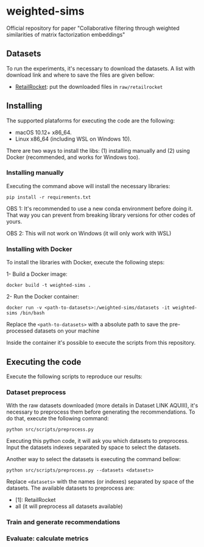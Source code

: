 # weighted-sims

Official repository for paper "Collaborative filtering through weighted similarities of matrix factorization embeddings"

## Datasets

To run the experiments, it's necessary to download the datasets. A list with download link and where to save the files are given bellow:

- [RetailRocket](https://www.kaggle.com/datasets/retailrocket/ecommerce-dataset): put the downloaded files in `raw/retailrocket`

## Installing

The supported plataforms for executing the code are the following:

- macOS 10.12+ x86_64.
- Linux x86_64 (including WSL on Windows 10).

There are two ways to install the libs: (1) installing manually and (2) using Docker (recommended, and works for Windows too).

### Installing manually

Executing the command above will install the necessary libraries:

```
pip install -r requirements.txt
```

OBS 1: It's recommended to use a new conda environment before doing it. That way you can prevent from breaking library versions for other codes of yours.

OBS 2: This will not work on Windows (it will only work with WSL)

### Installing with Docker

To install the libraries with Docker, execute the following steps:

1- Build a Docker image:

```
docker build -t weighted-sims .
```

2- Run the Docker container:

```
docker run -v <path-to-datasets>:/weighted-sims/datasets -it weighted-sims /bin/bash
```

Replace the `<path-to-datasets>` with a absolute path to save the pre-processed datasets on your machine

Inside the container it's possible to execute the scripts from this repository.

## Executing the code

Execute the following scripts to reproduce our results:

### Dataset preprocess

With the raw datasets downloaded (more details in Dataset LINK AQUIII), it's necessary to preprocess them before generating the recommendations.
To do that, execute the following command:

```
python src/scripts/preprocess.py
```

Executing this python code, it will ask you which datasets to preprocess. Input the datasets indexes separated by space to select the datasets.

Another way to select the datasets is executing the command bellow:

```
python src/scripts/preprocess.py --datasets <datasets>
```

Replace `<datasets>` with the names (or indexes) separated by space of the datasets. The available datasets to preprocess are:

- \[1\]: RetailRocket
- all (it will preprocess all datasets available)

### Train and generate recommendations

### Evaluate: calculate metrics